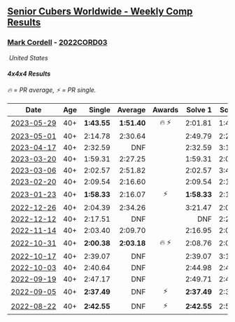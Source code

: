 <style>table {white-space: nowrap;}</style>
<link rel="stylesheet" type="text/css" href="/scw-comp/css/flags.css" />

## [Senior Cubers Worldwide - Weekly Comp Results](/scw-comp/results/)
### [Mark Cordell](README.md) - [2022CORD03](https://www.worldcubeassociation.org/persons/2022CORD03?event=444)

<i class="flag flag-US" />&nbsp;United States

#### 4x4x4 Results

<span style="white-space: nowrap;">🔥 = PR average</span>, <span style="white-space: nowrap;">⚡ = PR single</span>.

| Date | Age | Single | Average | Awards | Solve 1 | Solve 2 | Solve 3 | Solve 4 | Solve 5 | Video |
| :--: | :--: | --: | --: | :--: | --: | --: | --: | --: | --: | :-- |
| [2023-05-29](../../results/2023-05-29/444.md) | 40+ | **1:43.55** | **1:51.40** | 🔥 ⚡ | 2:01.81 | 1:48.84 | **1:43.55** | DNS | DNS | [Desktop](https://www.facebook.com/events/769039921377061/permalink/772832497664470) / [Mobile](https://m.facebook.com/events/769039921377061?view=permalink&id=772832497664470) |
| [2023-05-01](../../results/2023-05-01/444.md) | 40+ | 2:14.78 | 2:30.64 |  | 2:49.79 | 2:27.35 | 2:14.78 | DNS | DNS | [Desktop](https://www.facebook.com/events/1554845911676556/permalink/1559227904571690) / [Mobile](https://m.facebook.com/events/1554845911676556?view=permalink&id=1559227904571690) |
| [2023-04-17](../../results/2023-04-17/444.md) | 40+ | 2:32.59 | DNF |  | 2:32.59 | 3:14.05 | DNS | DNS | DNS | [Desktop](https://www.facebook.com/events/175752445390498/permalink/185010781131331) / [Mobile](https://m.facebook.com/events/175752445390498?view=permalink&id=185010781131331) |
| [2023-03-20](../../results/2023-03-20/444.md) | 40+ | 1:59.31 | 2:27.25 |  | 1:59.31 | 2:09.86 | 3:12.59 | DNS | DNS | [Desktop](https://www.facebook.com/events/1273456476928238/permalink/1280815416192344) / [Mobile](https://m.facebook.com/events/1273456476928238?view=permalink&id=1280815416192344) |
| [2023-03-06](../../results/2023-03-06/444.md) | 40+ | 2:02.57 | 2:51.82 |  | 2:02.57 | 3:44.38 | 2:48.51 | DNS | DNS | [Desktop](https://www.facebook.com/events/1616007312171296/permalink/1622491061522921) / [Mobile](https://m.facebook.com/events/1616007312171296?view=permalink&id=1622491061522921) |
| [2023-02-20](../../results/2023-02-20/444.md) | 40+ | 2:09.54 | 2:16.60 |  | 2:09.54 | 2:10.18 | 2:30.07 | DNS | DNS | [Desktop](https://www.facebook.com/events/751205503064846/permalink/759023655616364) / [Mobile](https://m.facebook.com/events/751205503064846?view=permalink&id=759023655616364) |
| [2023-01-23](../../results/2023-01-23/444.md) | 40+ | **1:58.33** | 2:16.07 | ⚡ | **1:58.33** | 2:19.84 | 2:30.05 | DNS | DNS | [Desktop](https://www.facebook.com/events/509798861140910/permalink/518357406951722) / [Mobile](https://m.facebook.com/events/509798861140910?view=permalink&id=518357406951722) |
| [2022-12-26](../../results/2022-12-26/444.md) | 40+ | 2:04.39 | 2:34.26 |  | 3:21.47 | 2:04.39 | 2:16.92 | DNS | DNS | [Desktop](https://www.facebook.com/events/699260168471197/permalink/708639407533273) / [Mobile](https://m.facebook.com/events/699260168471197?view=permalink&id=708639407533273) |
| [2022-12-12](../../results/2022-12-12/444.md) | 40+ | 2:17.51 | DNF |  | DNF | 2:20.36 | 2:17.51 | DNS | DNS | [Desktop](https://www.facebook.com/events/1310297966473638/permalink/1321060578730710) / [Mobile](https://m.facebook.com/events/1310297966473638?view=permalink&id=1321060578730710) |
| [2022-11-14](../../results/2022-11-14/444.md) | 40+ | 2:03.40 | 2:09.70 |  | 2:16.95 | 2:08.75 | 2:03.40 | DNS | DNS | [Desktop](https://www.facebook.com/events/823524585526773/permalink/832715864607645) / [Mobile](https://m.facebook.com/events/823524585526773?view=permalink&id=832715864607645) |
| [2022-10-31](../../results/2022-10-31/444.md) | 40+ | **2:00.38** | **2:03.18** | 🔥 ⚡ | 2:08.76 | 2:00.39 | **2:00.38** | DNS | DNS | [Desktop](https://www.facebook.com/events/635474734791505/permalink/645327413806237) / [Mobile](https://m.facebook.com/events/635474734791505?view=permalink&id=645327413806237) |
| [2022-10-17](../../results/2022-10-17/444.md) | 40+ | 2:39.07 | DNF |  | 2:39.07 | 3:13.43 | DNS | DNS | DNS | [Desktop](https://www.facebook.com/events/5873184052742514/permalink/5913210188739900) / [Mobile](https://m.facebook.com/events/5873184052742514?view=permalink&id=5913210188739900) |
| [2022-10-03](../../results/2022-10-03/444.md) | 40+ | 2:40.64 | DNF |  | 2:44.98 | 2:40.64 | DNS | DNS | DNS | [Desktop](https://www.facebook.com/events/815539682815599/permalink/826494875053413) / [Mobile](https://m.facebook.com/events/815539682815599?view=permalink&id=826494875053413) |
| [2022-09-19](../../results/2022-09-19/444.md) | 40+ | 2:47.17 | DNF |  | 2:49.71 | 2:47.17 | DNS | DNS | DNS | [Desktop](https://www.facebook.com/events/450657513693488/permalink/461139255978647) / [Mobile](https://m.facebook.com/events/450657513693488?view=permalink&id=461139255978647) |
| [2022-09-05](../../results/2022-09-05/444.md) | 40+ | **2:37.49** | DNF | ⚡ | **2:37.49** | 2:39.23 | DNS | DNS | DNS | [Desktop](https://www.facebook.com/events/448393960648054/permalink/458407822980001) / [Mobile](https://m.facebook.com/events/448393960648054?view=permalink&id=458407822980001) |
| [2022-08-22](../../results/2022-08-22/444.md) | 40+ | **2:42.55** | DNF | ⚡ | **2:42.55** | 2:52.41 | DNS | DNS | DNS | [Desktop](https://www.facebook.com/events/542579854309231/permalink/551984963368720) / [Mobile](https://m.facebook.com/events/542579854309231?view=permalink&id=551984963368720) |


<!-- Global site tag (gtag.js) - Google Analytics -->
<script async src="https://www.googletagmanager.com/gtag/js?id=UA-86348435-3"></script>
<script>window.dataLayer = window.dataLayer || []; function gtag() {dataLayer.push(arguments);} gtag('js', new Date()); gtag('config', 'UA-86348435-3');</script>
